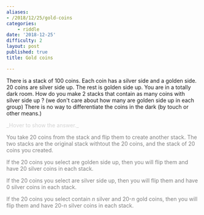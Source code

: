 ```yaml
---
aliases:
- /2018/12/25/gold-coins
categories: 
    - riddle
date: '2018-12-25'
difficulty: 2
layout: post
published: true
title: Gold coins

---
```


There is a stack of 100 coins.
Each coin has a silver side and a golden side.
20 coins are silver side up. The rest is golden side up.
You are in a totally dark room. 
How do you make 2 stacks that contain as many coins with silver side up ? (we don't care about how many are golden side up in each group) 
There is no way to differentiate the coins in the dark (by touch or other means.)


<div markdown="1" class='answer-title' style="color: lightgrey">_Hover to show the answer._
</div>
<div class='answer-wrapper'>
<div markdown="1" class='answer' style="color: grey">

You take 20 coins from the stack and flip them to create another stack. The two stacks are the original stack withtout the 20 coins, and the stack of 20 coins you created.

If the 20 coins you select are golden side up, then you will flip them and have 20 silver coins in each stack. 

If the 20 coins you select are silver side up, then you will flip them and have 0 silver coins in each stack. 

If the 20 coins you select contain _n_ silver and 20-_n_ gold coins, then you will flip them and have 20-n silver coins in each stack. 


</div>
</div>

